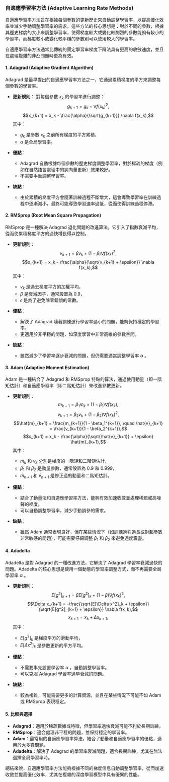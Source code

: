 ### 自適應學習率方法 (Adaptive Learning Rate Methods)

自適應學習率方法旨在根據每個參數的更新歷史來自動調整學習率，以提高優化效率並減少手動調整學習率的需求。這些方法的核心思想是：對於不同的參數，根據其歷史梯度的大小來調整學習率，使得梯度較大或變化較劇烈的參數能夠有較小的學習率，而梯度較小或變化較平穩的參數則可以使用較大的學習率。

自適應學習率方法通常比傳統的固定學習率梯度下降法具有更高的收斂速度，並且在處理複雜的非凸問題時更為有效。

#### 1. **Adagrad (Adaptive Gradient Algorithm)**

Adagrad 是最早提出的自適應學習率方法之一，它通過累積梯度的平方來調整每個參數的學習率。

- **更新規則**：
  對每個參數  $x_k$  的學習率進行調整：
  $$g_{k+1} = g_k + \nabla f(x_k)^2,$$
  $$x_{k+1} = x_k - \frac{\alpha}{\sqrt{g_{k+1}}} \nabla f(x_k),$$
  其中：
  -  $g_k$  是參數  $x_k$  之前所有梯度的平方累積，
  -  $\alpha$  是全局學習率。

- **優點**：
  - Adagrad 自動根據每個參數的歷史梯度調整學習率，對於稀疏的梯度（例如在自然語言處理中的詞向量更新）效果較好。
  - 不需要手動調整學習率。

- **缺點**：
  - 由於累積的梯度平方會隨著訓練過程不斷增大，這會導致學習率在訓練過程中逐漸減小，最終可能導致學習速率過低，從而使得訓練過程停滯。

#### 2. **RMSprop (Root Mean Square Propagation)**

RMSprop 是一種解決 Adagrad 退化問題的改進算法。它引入了指數衰減平均，從而使累積梯度平方的過快增長得以控制。

- **更新規則**：
  $$v_{k+1} = \beta v_k + (1 - \beta) \nabla f(x_k)^2,$$
  $$x_{k+1} = x_k - \frac{\alpha}{\sqrt{v_{k+1} + \epsilon}} \nabla f(x_k),$$
  其中：
  -  $v_k$  是過去梯度平方的加權平均，
  -  $\beta$  是衰減因子，通常設置為 0.9，
  -  $\epsilon$  是為了避免除零錯誤的常數。

- **優點**：
  - 解決了 Adagrad 隨著訓練進行學習率過小的問題，能夠保持穩定的學習率。
  - 更適用於非平穩的問題，如深度學習中非常高維的參數空間。

- **缺點**：
  - 雖然減少了學習率逐步衰減的問題，但仍需要適當調整學習率  $\alpha$ 。

#### 3. **Adam (Adaptive Moment Estimation)**

Adam 是一種結合了 Adagrad 和 RMSprop 特點的算法，通過使用動量（即一階矩估計）和自適應學習率（即二階矩估計）來改進參數更新。

- **更新規則**：
  $$m_{k+1} = \beta_1 m_k + (1 - \beta_1) \nabla f(x_k),$$
  $$v_{k+1} = \beta_2 v_k + (1 - \beta_2) \nabla f(x_k)^2,$$
  $$\hat{m}_{k+1} = \frac{m_{k+1}}{1 - \beta_1^{k+1}}, \quad \hat{v}_{k+1} = \frac{v_{k+1}}{1 - \beta_2^{k+1}},$$
  $$x_{k+1} = x_k - \frac{\alpha}{\sqrt{\hat{v}_{k+1}} + \epsilon} \hat{m}_{k+1},$$
  其中：
  -  $m_k$  和  $v_k$  分別是梯度的一階矩和二階矩估計，
  -  $\beta_1$  和  $\beta_2$  是動量參數，通常設置為 0.9 和 0.999，
  -  $\hat{m}_{k+1}$  和  $\hat{v}_{k+1}$  是修正過的動量和二階矩估計。

- **優點**：
  - 結合了動量法和自適應學習率方法，能夠有效加速收斂並處理稀疏或高噪聲的梯度。
  - 可以自動調整學習率，減少手動調參的需求。

- **缺點**：
  - 雖然 Adam 通常表現良好，但在某些情況下（如訓練過程過長或對超參數非常敏感的問題），可能需要仔細調整  $\beta_1$  和  $\beta_2$  來避免過度震盪。

#### 4. **Adadelta**

Adadelta 是對 Adagrad 的一種改進方法，它解決了 Adagrad 學習率衰減過快的問題。Adadelta 的核心思想是使用一個動態的學習率調整方式，而不再需要全局學習率  $\alpha$ 。

- **更新規則**：
  $$E[g^2]_{k+1} = \beta E[g^2]_k + (1 - \beta) \nabla f(x_k)^2,$$
  $$\Delta x_{k+1} = -\frac{\sqrt{E[\Delta x^2]_k + \epsilon}}{\sqrt{E[g^2]_{k+1} + \epsilon}} \nabla f(x_k),$$
  $$x_{k+1} = x_k + \Delta x_{k+1},$$
  其中：
  -  $E[g^2]_k$  是梯度平方的滑動平均，
  -  $E[\Delta x^2]_k$  是參數更新的平方平均。

- **優點**：
  - 不需要事先設置學習率  $\alpha$ ，自動調整學習率。
  - 可以克服 Adagrad 學習率過早衰減的問題。

- **缺點**：
  - 較為複雜，可能需要更多的計算資源，並且在某些情況下可能不如 Adam 或 RMSprop 表現穩定。

#### 5. **比較與選擇**

- **Adagrad**：適用於稀疏數據或特徵，但學習率過快衰減可能不利於長期訓練。
- **RMSprop**：適合處理非平穩的問題，並保持穩定的學習率。
- **Adam**：最常用的自適應學習率算法，結合了動量和自適應學習率的優點，適用於大多數問題。
- **Adadelta**：解決了 Adagrad 的學習率衰減問題，適合長期訓練，尤其在無法選擇全局學習率時。

總結來說，自適應學習率方法能夠根據不同的梯度信息自動調整學習率，從而加速收斂並提高優化效率，尤其在複雜的深度學習模型中具有優異的性能。
